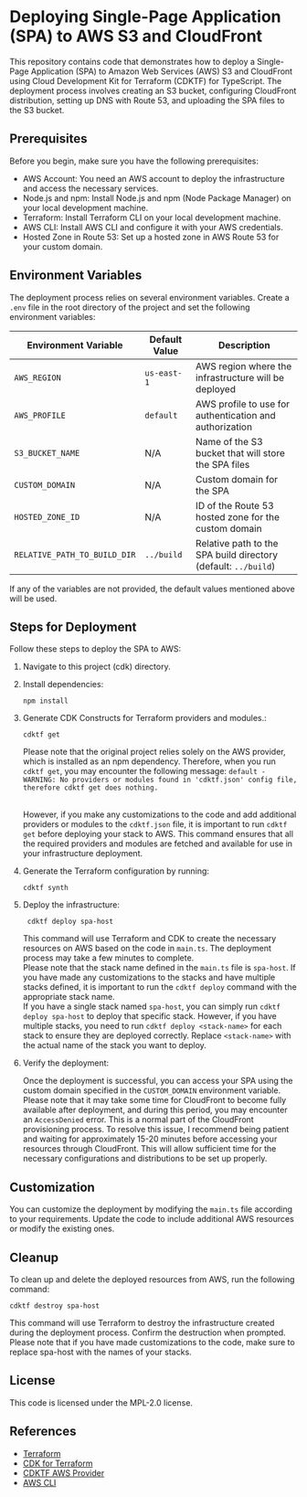 # Deploying Single-Page Application (SPA) to AWS S3 and CloudFront

This repository contains code that demonstrates how to deploy a Single-Page Application (SPA) to Amazon Web Services (AWS) S3 and CloudFront using Cloud Development Kit for Terraform (CDKTF) for TypeScript. The deployment process involves creating an S3 bucket, configuring CloudFront distribution, setting up DNS with Route 53, and uploading the SPA files to the S3 bucket.

## Prerequisites

Before you begin, make sure you have the following prerequisites:

- AWS Account: You need an AWS account to deploy the infrastructure and access the necessary services.
- Node.js and npm: Install Node.js and npm (Node Package Manager) on your local development machine.
- Terraform: Install Terraform CLI on your local development machine.
- AWS CLI: Install AWS CLI and configure it with your AWS credentials.
- Hosted Zone in Route 53: Set up a hosted zone in AWS Route 53 for your custom domain.

## Environment Variables

The deployment process relies on several environment variables. Create a `.env` file in the root directory of the project and set the following environment variables:

| Environment Variable         | Default Value | Description                                                    |
| ---------------------------- | ------------- | -------------------------------------------------------------- |
| `AWS_REGION`                 | `us-east-1`   | AWS region where the infrastructure will be deployed           |
| `AWS_PROFILE`                | `default`     | AWS profile to use for authentication and authorization        |
| `S3_BUCKET_NAME`             | N/A           | Name of the S3 bucket that will store the SPA files            |
| `CUSTOM_DOMAIN`              | N/A           | Custom domain for the SPA                                      |
| `HOSTED_ZONE_ID`             | N/A           | ID of the Route 53 hosted zone for the custom domain           |
| `RELATIVE_PATH_TO_BUILD_DIR` | `../build`    | Relative path to the SPA build directory (default: `../build`) |

If any of the variables are not provided, the default values mentioned above will be used.

## Steps for Deployment

Follow these steps to deploy the SPA to AWS:

1. Navigate to this project (cdk) directory.

2. Install dependencies:

   ```plaintext
   npm install
   ```

3. Generate CDK Constructs for Terraform providers and modules.:

   ```plaintext
   cdktf get
   ```

   Please note that the original project relies solely on the AWS provider, which is installed as an npm dependency. Therefore, when you run `cdktf get`, you may encounter the following message: `default - WARNING: No providers or modules found in 'cdktf.json' config file, therefore cdktf get does nothing.`

   </br>However, if you make any customizations to the code and add additional providers or modules to the `cdktf.json` file, it is important to run `cdktf get` before deploying your stack to AWS. This command ensures that all the required providers and modules are fetched and available for use in your infrastructure deployment.
   </br>

4. Generate the Terraform configuration by running:

   ```plaintext
   cdktf synth
   ```

5. Deploy the infrastructure:

   ```plaintext
    cdktf deploy spa-host
   ```

   This command will use Terraform and CDK to create the necessary resources on AWS based on the code in `main.ts`. The deployment process may take a few minutes to complete.
   </br>Please note that the stack name defined in the `main.ts` file is `spa-host`. If you have made any customizations to the stacks and have multiple stacks defined, it is important to run the `cdktf deploy` command with the appropriate stack name.
   </br>If you have a single stack named `spa-host`, you can simply run `cdktf deploy spa-host` to deploy that specific stack. However, if you have multiple stacks, you need to run `cdktf deploy <stack-name>` for each stack to ensure they are deployed correctly. Replace `<stack-name>` with the actual name of the stack you want to deploy.
   </br>

6. Verify the deployment:

   Once the deployment is successful, you can access your SPA using the custom domain specified in the `CUSTOM_DOMAIN` environment variable.
   </br>Please note that it may take some time for CloudFront to become fully available after deployment, and during this period, you may encounter an `AccessDenied` error. This is a normal part of the CloudFront provisioning process.
   To resolve this issue, I recommend being patient and waiting for approximately 15-20 minutes before accessing your resources through CloudFront. This will allow sufficient time for the necessary configurations and distributions to be set up properly.

## Customization

You can customize the deployment by modifying the `main.ts` file according to your requirements. Update the code to include additional AWS resources or modify the existing ones.

## Cleanup

To clean up and delete the deployed resources from AWS, run the following command:

```plaintext
cdktf destroy spa-host
```

This command will use Terraform to destroy the infrastructure created during the deployment process. Confirm the destruction when prompted.
Please note that if you have made customizations to the code, make sure to replace spa-host with the names of your stacks.

## License

This code is licensed under the MPL-2.0 license.

## References

- [Terraform](https://www.terraform.io/)
- [CDK for Terraform](https://developer.hashicorp.com/terraform/cdktf)
- [CDKTF AWS Provider](https://github.com/cdktf/cdktf-provider-aws)
- [AWS CLI](https://aws.amazon.com/cli/)
